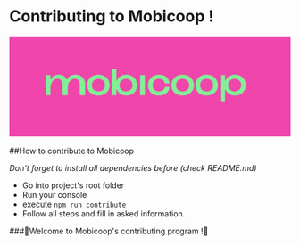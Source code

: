 Contributing to Mobicoop !
=======

![Logo mobicoop](logo.jpg)

##How to contribute to Mobicoop 

*Don't forget to install all dependencies before (check README.md)*

- Go into project's root folder
- Run your console
- execute `npm run contribute`
- Follow all steps and fill in asked information.

###🎉Welcome to Mobicoop's contributing program !🎉